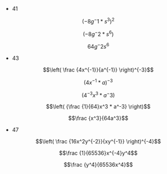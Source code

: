 * 41

$$(-8g^-1*s^3)^2$$

$$(-8g^-2*s^6)$$

$$64g^-2s^6$$

* 43

$$\left( \frac {4x^{-1}}{a^{-1}} \right)^{-3}$$

$$\left(  {4x^{-1} * a} \right)^{-3}$$

$$\left(  {4^{-3}x^3 * a^-3} \right)$$

$$\left(  {\frac {1}{64}x^3 * a^-3} \right)$$

$$\frac {x^3}{64a^3}$$


* 47

$$\left( \frac {16x^2y^{-2}}{xy^{-1}} \right)^{-4}$$

$$\frac {1}{65536}x^{-4}y^4$$

$$\frac {y^4}{65536x^4}$$




